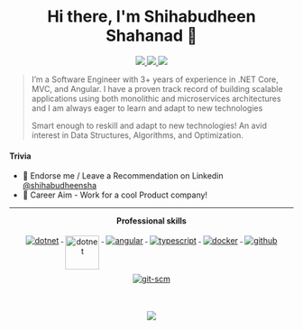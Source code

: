 <h1 align="center">Hi there, I'm Shihabudheen Shahanad 👋</h1>

<p align="center"> 
 <a href="https://github.com/shihabudheensha" alt="shihabudheens's github">
   <img src="https://img.shields.io/badge/%40shihabudheensha-%23333?logo=github" />
 </a>
 <a href="https://www.linkedin.com/in/shihabudheensha" alt="shihabudheen's linkedin">
   <img src="https://img.shields.io/badge/%40shihabudheensha-%23007EC6?logo=linkedin" />
 </a>
   <img src="https://komarev.com/ghpvc/?username=shihabudheensha&color=ff69b4&style=flat-square" />
 </a>
</p>


> I’m a Software Engineer with 3+ years of experience in .NET Core, MVC, and Angular. I have a proven track record of building scalable applications using both monolithic and microservices architectures and I am always eager to learn and adapt to new technologies
> 
>Smart enough to reskill and adapt to new technologies! An avid interest in Data Structures, Algorithms, and Optimization.




#### Trivia
- 🦸 Endorse me / Leave a Recommendation on Linkedin [@shihabudheensha](https://www.linkedin.com/in/shihabudheensha/)
- 🦸 Career Aim - Work for a cool Product company! 

---

<p align="center"> 
 <strong>
  Professional skills
  </strong>
</p>

<p align="center">
  <a href="https://dotnet.microsoft.com/">
    <img src="https://www.vectorlogo.zone/logos/dotnet/dotnet-ar21.svg" alt="dotnet" style="vertical-align:top; margin:4px;">
  </a>
  <a href="https://dotnet.microsoft.com/">
    <img src="https://upload.wikimedia.org/wikipedia/commons/e/ee/.NET_Core_Logo.svg" alt="dotnet" style="vertical-align:top; margin:4px;height:60px;">
  </a>
  <a href="https://angular.io">
    <img src="https://www.vectorlogo.zone/logos/angular/angular-ar21.svg" alt="angular" style="vertical-align:top; margin:4px;">
  </a>
  <a href="">
    <img src="https://www.vectorlogo.zone/logos/typescriptlang/typescriptlang-ar21.svg" alt="typescript" style="vertical-align:top; margin:4px;">
  </a>  
  <a href="https://hub.docker.com/">
    <img src="https://www.vectorlogo.zone/logos/docker/docker-ar21.svg" alt="docker" style="vertical-align:top; margin:4px">
  </a>
  <a href="https://www.github.com">
    <img src="https://www.vectorlogo.zone/logos/github/github-ar21.svg" alt="github" style="vertical-align:top; margin:4px">
  </a>
  <a href="https://www.git.com">
    <img src="https://www.vectorlogo.zone/logos/git-scm/git-scm-ar21.svg" alt="git-scm" style="vertical-align:top; margin:4px">
  </a>
</p>
<br/>

<p align="center">
  <a href="#" alt="shihabudheen's github stats"><img src="https://github-readme-stats.vercel.app/api?username=shihabudheensha" /></a>
</p>
